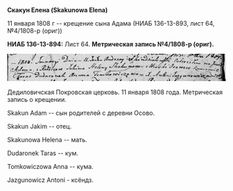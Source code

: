 **Скакун Елена (Skakunowa Elena)**

11 января 1808 г -- крещение сына Адама (НИАБ 136-13-893, лист 64,
№4/1808-р (ориг))

**НИАБ 136-13-894:** Лист 64. **Метрическая запись №4/1808-р (ориг).**

![](./media/45b3ed114d4b3c2a8326ac62b77b365f77fe88c5.png)

Дедиловичская Покровская церковь. 11 января 1808 года. Метрическая
запись о крещении.

Skakun Adam -- сын родителей с деревни Осовo.

Skakun Jakim -- отец.

Skakunowa Helena -- мать.

Dudaronek Taras -- кум.

Tomkowiczowa Anna -- кума.

Jazgunowicz Antoni - ксёндз.
